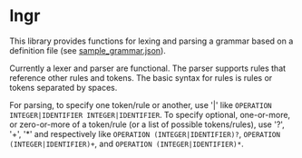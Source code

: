 # lngr

This library provides functions for lexing and parsing a grammar based on a definition file (see [sample_grammar.json](https://github.com/dodgez/lngr/blob/master/sample_grammar.json)).

Currently a lexer and parser are functional.
The parser supports rules that reference other rules and tokens.
The basic syntax for rules is rules or tokens separated by spaces.

For parsing, to specify one token/rule or another, use '|' like `OPERATION INTEGER|IDENTIFIER INTEGER|IDENTIFIER`.
To specify optional, one-or-more, or zero-or-more of a token/rule (or a list of possible tokens/rules), use '?', '+', '*' and respectively like `OPERATION (INTEGER|IDENTIFIER)?`, `OPERATION (INTEGER|IDENTIFIER)+`, and `OPERATION (INTEGER|IDENTIFIER)*`.
